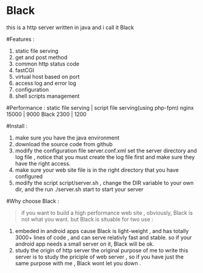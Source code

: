 Black
==============

this is a http server written in java
and i call it Black

#Features : 
1. static file serving
2. get and post method
3. common http status code
4. fastCGI
5. virtual host based on port
6. access log and error log
7. configuration
8. shell scripts management

#Performance : 
              static file serving |  script file serving(using php-fpm)
       nginx         15000        |          9000
       Black         2300         |          1200

#Install : 
1. make sure you have the java environment 
2. download the source code from github
3. modify the configuration file server.conf.xml
   set the server directory and log file , notice that you
   must create the log file first and make sure they have 
   the right access. 
4. make sure your web site file is in the right directory
   that you have configured
5. modify the script script/server.sh , change the DIR 
   variable to your own dir, and the run 
   ./server.sh start
   to start your server


#Why choose Black : 
>if you want to build a high performance web site , obviously,
Black is not what you want. but Black is situable for two use :

1. embeded in android apps
   cause Black is light-weight , and has totally 3000+ lines of 
   code , and can serve relativly fast and stable. so if your 
   android app needs a small server on it, Black will be ok.
2. study the origin of http server
   the original purpose of me to write this server is to study 
   the priciple of web server , so if you have just the same 
   purpose with me , Black wont let you down .
   


